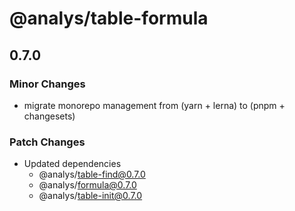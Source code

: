 # @analys/table-formula

## 0.7.0

### Minor Changes

- migrate monorepo management from (yarn + lerna) to (pnpm + changesets)

### Patch Changes

- Updated dependencies
  - @analys/table-find@0.7.0
  - @analys/formula@0.7.0
  - @analys/table-init@0.7.0
